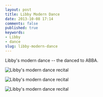 ```yaml
---
layout: post
title: Libby Modern Dance
date: 2013-10-08 17:14
comments: false
published: true
keywords:
- Libby
- dance
slug: libby-modern-dance
---
```

Libby's modern dance -- the danced to ABBA.

![Libby's modern dance recital](http://media.eick.us/media/photographs/2013/2013-06-01/libby-modern-dance-recital-2013-06-01-at-16-00-31.jpg)

![Libby's modern dance recital](http://media.eick.us/media/photographs/2013/2013-06-01/libby-modern-dance-recital-2013-06-01-at-16-01-02.jpg)

![Libby's modern dance recital](http://media.eick.us/media/photographs/2013/2013-06-01/libby-modern-dance-recital-2013-06-01-at-17-23-31.jpg)
